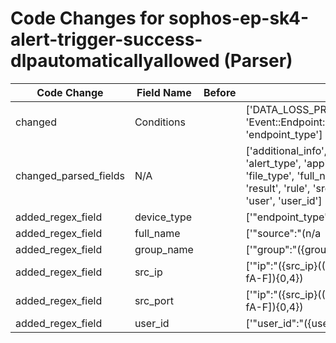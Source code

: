 # Code Changes for sophos-ep-sk4-alert-trigger-success-dlpautomaticallyallowed (Parser)

| Code Change | Field Name | Before | After |
|-------------|------------|--------|-------|
| changed | Conditions |  | ['DATA_LOSS_PREVENTION', 'Event::Endpoint::DataLossPreventionAutomaticallyAllowed', 'endpoint_type'] |
| changed_parsed_fields | N/A |  | ['additional_info', 'alert_id', 'alert_name', 'alert_severity', 'alert_type', 'app', 'bytes', 'device_type', 'domain', 'file_type', 'full_name', 'group_name', 'host', 'operation', 'result', 'rule', 'src_host', 'src_ip', 'src_port', 'target', 'time', 'user', 'user_id'] |
| added_regex_field | device_type |  | ['"endpoint_type":"({device_type}[^"]+)'] |
| added_regex_field | full_name |  | ['"source":"(n\/a|(\d{1,3}\.){3}\d{1,3}|({full_name}[^"\\\(\)]+))","\w+'] |
| added_regex_field | group_name |  | ['"group":"({group_name}[^"]+)"'] |
| added_regex_field | src_ip |  | ['"ip":"({src_ip}((([0-9a-fA-F.]{0,4}):{1,2}){1,7}([0-9a-fA-F]){0,4})|(((25[0-5]|(2[0-4]|1\d|[0-9]|)\d)\.?\b){4}))(:({src_port}\d+))?"'] |
| added_regex_field | src_port |  | ['"ip":"({src_ip}((([0-9a-fA-F.]{0,4}):{1,2}){1,7}([0-9a-fA-F]){0,4})|(((25[0-5]|(2[0-4]|1\d|[0-9]|)\d)\.?\b){4}))(:({src_port}\d+))?"'] |
| added_regex_field | user_id |  | ['"user_id":"({user_id}[^"]+)'] |